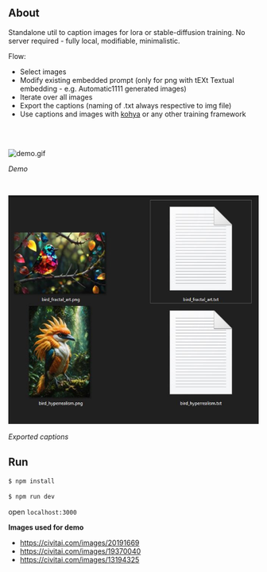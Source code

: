 ## About

Standalone util to caption images for lora or stable-diffusion training. No server required - fully local, modifiable, minimalistic.

Flow:
 - Select images
 - Modify existing embedded prompt (only for png with tEXt Textual embedding - e.g. Automatic1111 generated images)
 - Iterate over all images
 - Export the captions (naming of .txt always respective to img file)
 - Use captions and images with [kohya](https://github.com/bmaltais/kohya_ss) or any other training framework

<br>
<br>

![demo.gif](demo/demo.gif)

*Demo*

<br>

![exported.JPG](demo/exported.JPG)

*Exported captions*

## Run 

```bash
$ npm install
```

```bash
$ npm run dev
```

open `localhost:3000`

**Images used for demo**
* https://civitai.com/images/20191669
* https://civitai.com/images/19370040
* https://civitai.com/images/13194325
